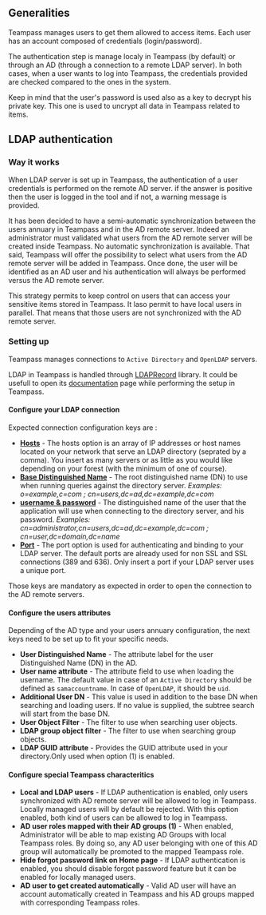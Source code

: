 <!-- docs/features/authentication.md -->


## Generalities

Teampass manages users to get them allowed to access items. Each user has an account composed of credentials (login/password).

The authentication step is manage localy in Teampass (by default) or through an AD (through a connection to a remote LDAP server).
In both cases, when a user wants to log into Teampass, the credentials provided are checked compared to the ones in the system.

Keep in mind that the user's password is used also as a key to decrypt his private key. This one is used to uncrypt all data in Teampass related to items.

## LDAP authentication


### Way it works

When LDAP server is set up in Teampass, the authentication of a user credentials is performed on the remote AD server. if the answer is positive then the user is logged in the tool and if not, a warning message is provided.

It has been decided to have a semi-automatic synchronization between the users annuary in Teampass and in the AD remote server. Indeed an administrator must validated what users from the AD remote server will be created inside Teampass. No automatic synchronization is available.
That said, Teampass will offer the possibility to select what users from the AD remote server will be added in Teampass. Once done, the user will be identified as an AD user and his authentication will always be performed versus the AD remote server.

This strategy permits to keep control on users that can access your sensitive items stored in Teampass.
It laso permit to have local users in parallel. That means that those users are not synchronized with the AD remote server.

### Setting up

Teampass manages connections to `Active Directory` and `OpenLDAP` servers.

LDAP in Teampass is handled through [LDAPRecord](https://ldaprecord.com/) library.
It could be usefull to open its [documentation](https://ldaprecord.com/docs/core/v2/configuration) page while performing the setup in Teampass.

#### Configure your LDAP connection

Expected connection configuration keys are :

* __[Hosts](https://ldaprecord.com/docs/core/v2/configuration#hosts)__ - The hosts option is an array of IP addresses or host names located on your network that serve an LDAP directory (seprated by a comma). You insert as many servers or as little as you would like depending on your forest (with the minimum of one of course). 
* __[Base Distinguished Name](https://ldaprecord.com/docs/core/v2/configuration#base-distinguished-name)__ - The root distinguished name (DN) to use when running queries against the directory server. *Examples: o=example,c=com ; cn=users,dc=ad,dc=example,dc=com*
* __[username & password](https://ldaprecord.com/docs/core/v2/configuration#username--password)__ - The distinguished name of the user that the application will use when connecting to the directory server, and his password. *Examples: cn=administrator,cn=users,dc=ad,dc=example,dc=com ; cn=user,dc=domain,dc=name*
* __[Port](https://ldaprecord.com/docs/core/v2/configuration#port)__ - The port option is used for authenticating and binding to your LDAP server. The default ports are already used for non SSL and SSL connections (389 and 636). Only insert a port if your LDAP server uses a unique port. 

Those keys are mandatory as expected in order to open the connection to the AD remote servers.

#### Configure the users attributes

Depending of the AD type and your users annuary configuration, the next keys need to be set up to fit your specific needs.

* __User Distinguished Name__ - The attribute label for the user Distinguished Name (DN) in the AD.
* __User name attribute__ - The attribute field to use when loading the username. The default value in case of an `Active Directory` should be defined as `samaccountname`. In case of `OpenLDAP`, it should be `uid`.
* __Additional User DN__ - This value is used in addition to the base DN when searching and loading users. If no value is supplied, the subtree search will start from the base DN.
* __User Object Filter__ - The filter to use when searching user objects.
* __LDAP group object filter__ - The filter to use when searching group objects.
* __LDAP GUID attribute__ - Provides the GUID attribute used in your directory.Only used when option (1) is enabled.

#### Configure special Teampass characteritics

* __Local and LDAP users__ - If LDAP authentication is enabled, only users synchronized with AD remote server will be allowed to log in Teampass. Locally managed users will by default be rejected. With this option enabled, both kind of users can be allowed to log in Teampass.
* __AD user roles mapped with their AD groups (1)__ - When enabled, Administrator will be able to map existing AD Groups with local Teampass roles. By doing so, any AD user belonging with one of this AD group will automatically be promoted to the mapped Teampass role.
* __Hide forgot password link on Home page__ - If LDAP authentication is enabled, you should disable forgot password feature but it can be enabled for locally managed users.
* __AD user to get created automatically__ - Valid AD user will have an account automatically created in Teampass and his AD groups mapped with corresponding Teampass roles.